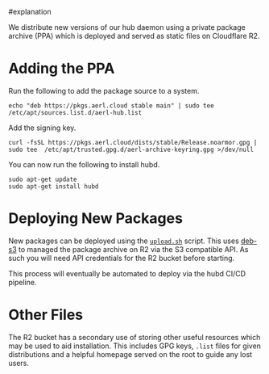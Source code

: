 #explanation 

We distribute new versions of our hub daemon using a private package archive (PPA) which is deployed and served as static files on Cloudflare R2.

# Adding the PPA

Run the following to add the package source to a system.

```shell
echo "deb https://pkgs.aerl.cloud stable main" | sudo tee /etc/apt/sources.list.d/aerl-hub.list
```

Add the signing key.

```shell
curl -fsSL https://pkgs.aerl.cloud/dists/stable/Release.noarmor.gpg | sudo tee  /etc/apt/trusted.gpg.d/aerl-archive-keyring.gpg >/dev/null
```

You can now run the following to install hubd.

```shell
sudo apt-get update
sudo apt-get install hubd
```

# Deploying New Packages

New packages can be deployed using the [`upload.sh`](../../pkgs/upload.sh) script. This uses [deb-s3](https://github.com/deb-s3/deb-s3) to managed the package archive on R2 via the S3 compatible API. As such you will need API credentials for the R2 bucket before starting.

This process will eventually be automated to deploy via the hubd CI/CD pipeline.

# Other Files

The R2 bucket has a secondary use of storing other useful resources which may be used to aid installation. This includes GPG keys, `.list` files for given distributions and a helpful homepage served on the root to guide any lost users.

